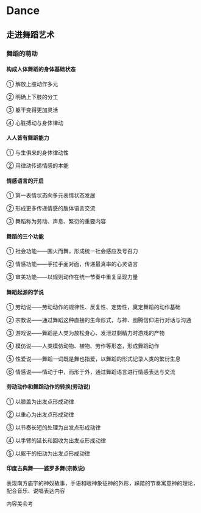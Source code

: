 # Dance

## 走进舞蹈艺术

### 舞蹈的萌动

#### 构成人体舞蹈的身体基础状态

① 解放上肢动作多元

② 明确上下肢的分工

③ 躯干变得更加灵活

④ 心脏搏动与身体律动

#### 人人皆有舞蹈能力

① 与生俱来的身体律动性

② 用律动传递情感的本能

#### 情感语言的开启

① 第一表情状态向多元表情状态发展

② 形成更多传递情感的肢体语言交流

③ 舞蹈称为劳动、声息、繁衍的重要内容

#### 舞蹈的三个功能

① 社会功能——围火而舞，形成统一社会感应及号召力

② 情感功能——手拉手面对面，传递最真率的心灵语言

③ 审美功能——以规则动作在统一节奏中重复呈现力量

#### 舞蹈起源的学说

① 劳动说——劳动动作的规律性、反复性、定势性，奠定舞蹈的动作基础

② 宗教说——通过舞蹈这种直接的生命形式，与神、图腾信仰进行对话与沟通

③ 游戏说——舞蹈是人类为放松身心、发泄过剩精力时游戏的产物

④ 模仿说——人类模仿动物、植物、劳作等形态，形成舞蹈动作

⑤ 性爱说——舞蹈一词既是舞也指爱，以舞蹈的形式记录人类的繁衍生息

⑥ 情感说——情动于中，而形于外，通过舞蹈语言进行情感表达与交流

#### 劳动动作和舞蹈动作的转换(劳动说)

① 以膝盖为出发点形成动律

② 以重心为出发点形成动律

③ 以节奏长短的处理为出发点形成动律

④ 以手臂的延长和回收为出发点形成动律

⑤ 以躯干的扭动为出发点形成动律

#### 印度古典舞——婆罗多舞(宗教说)

表现南方庙宇的神奴故事，手语和眼神象征神的外形，跺踏的节奏寓意神的理论，配合音乐、说唱表达内容

内容美会考
